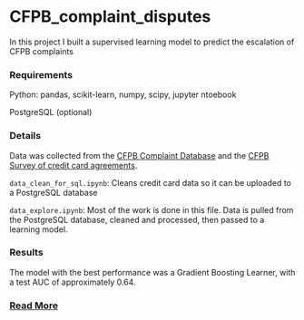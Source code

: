 # CFPB_complaint_disputes
In this project I built a supervised learning model to predict the escalation of CFPB complaints

### Requirements

Python: pandas, scikit-learn, numpy, scipy, jupyter ntoebook  

PostgreSQL (optional)

### Details

Data was collected from the [CFPB Complaint Database](https://www.consumerfinance.gov/data-research/consumer-complaints/) and the [CFPB Survey of credit card agreements](https://www.consumerfinance.gov/data-research/credit-card-data/).

`data_clean_for_sql.ipynb`: Cleans credit card data so it can be uploaded to a PostgreSQL database

`data_explore.ipynb`: Most of the work is done in this file.  Data is pulled from the PostgreSQL database, cleaned and processed, then passed to a learning model.

### Results

The model with the best performance was a Gradient Boosting Learner, with a test AUC of approximately 0.64.


### [Read More](https://avikejriwal.github.io/CFPB-Complaint-Escalation/)
